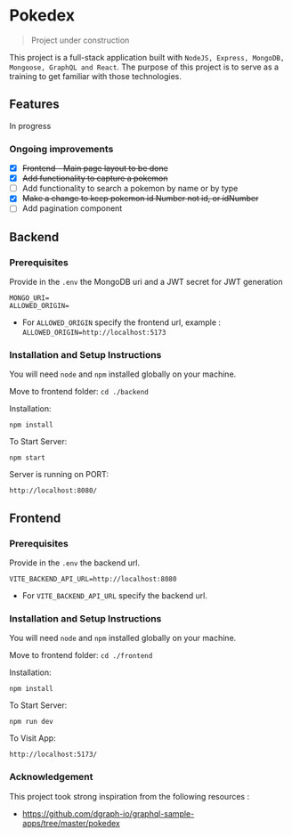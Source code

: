 # Pokedex 
> Project under construction

This project is a full-stack application built with `NodeJS, Express, MongoDB, Mongoose, GraphQL and React`.
The purpose of this project is to serve as a training to get familiar with those technologies.

## Features
In progress

### Ongoing improvements
- [x] ~~Frontend - Main page layout to be done~~
- [x] ~~Add functionality to capture a pokemon~~
- [ ] Add functionality to search a pokemon by name or by type
- [x] ~~Make a change to keep pokemon ~~id~~ Number not id, or idNumber~~
- [ ] Add pagination component

## Backend

### Prerequisites
Provide in the `.env` the MongoDB uri and a JWT secret for JWT generation

```
MONGO_URI=
ALLOWED_ORIGIN=
```

- For `ALLOWED_ORIGIN` specify the frontend url, example : `ALLOWED_ORIGIN=http://localhost:5173`


### Installation and Setup Instructions

You will need `node` and `npm` installed globally on your machine.

Move to frontend folder:
`cd ./backend`

Installation:

`npm install`


To Start Server:

`npm start`

Server is running on PORT:

`http://localhost:8080/`

## Frontend

### Prerequisites
Provide in the `.env` the backend url.

```
VITE_BACKEND_API_URL=http://localhost:8080
```

- For `VITE_BACKEND_API_URL` specify the backend url.

### Installation and Setup Instructions

You will need `node` and `npm` installed globally on your machine.

Move to frontend folder:
`cd ./frontend`

Installation:

`npm install`


To Start Server:

`npm run dev`

To Visit App:

`http://localhost:5173/`

### Acknowledgement
This project took strong inspiration from the following resources :
- https://github.com/dgraph-io/graphql-sample-apps/tree/master/pokedex